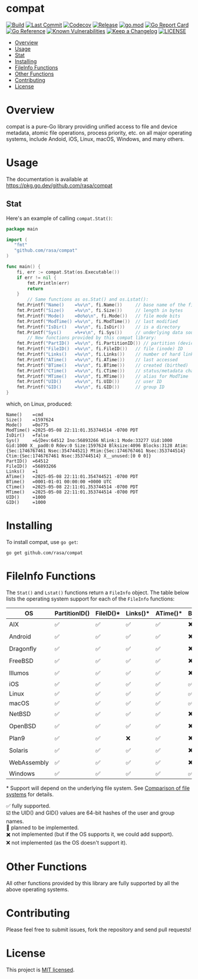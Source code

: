 # compat

[![Build](https://github.com/rasa/compat/actions/workflows/build.yml/badge.svg)](https://github.com/rasa/compat/actions/workflows/build.yml)
[![Last Commit](https://img.shields.io/github/last-commit/rasa/compat.svg)](https://github.com/rasa/compat/commits)
[![Codecov](https://codecov.io/gh/rasa/compat/branch/main/graph/badge.svg)](https://codecov.io/gh/rasa/compat)
[![Release](https://img.shields.io/github/v/release/rasa/compat.svg?style=flat)](https://github.com/rasa/compat/releases)
[![go.mod](https://img.shields.io/github/go-mod/go-version/rasa/compat)](go.mod)
[![Go Report Card](https://goreportcard.com/badge/github.com/rasa/compat)](https://goreportcard.com/report/github.com/rasa/compat)
[![Go Reference](https://pkg.go.dev/badge/github.com/rasa/compat.svg)](https://pkg.go.dev/github.com/rasa/compat)
[![Known Vulnerabilities](https://snyk.io/test/github/rasa/compat/badge.svg)](https://snyk.io/test/github/rasa/compat)
[![Keep a Changelog](https://img.shields.io/badge/changelog-Keep%20a%20Changelog-%23E05735)](CHANGELOG.md)
[![LICENSE](https://img.shields.io/github/license/rasa/compat)](LICENSE)

<!--ts-->
* [Overview](#overview)
* [Usage](#usage)
* [Stat](#stat)
* [Installing](#installing)
* [FileInfo Functions](#fileinfo-functions)
* [Other Functions](#other-functions)
* [Contributing](#contributing)
* [License](#license)
<!--te-->

# Overview

compat is a pure-Go library providing unified access to file and device metadata, atomic file operations, process priority, etc. on all major operating systems, include Andoid, iOS, Linux, macOS, Windows, and many others.

# Usage

The documentation is available at https://pkg.go.dev/github.com/rasa/compat

## Stat

Here's an example of calling `compat.Stat()`:

```go
package main

import (
   "fmt"
   "github.com/rasa/compat"
)

func main() {
	fi, err := compat.Stat(os.Executable())
	if err != nil {
		fmt.Println(err)
		return
	}
        // Same functions as os.Stat() and os.Lstat():
	fmt.Printf("Name()    =%v\n", fi.Name())     // base name of the file
	fmt.Printf("Size()    =%v\n", fi.Size())     // length in bytes
	fmt.Printf("Mode()    =0o%o\n", fi.Mode())   // file mode bits
	fmt.Printf("ModTime() =%v\n", fi.ModTime())  // last modified
	fmt.Printf("IsDir()   =%v\n", fi.IsDir())    // is a directory
	fmt.Printf("Sys()     =%+v\n", fi.Sys())     // underlying data source
        // New functions provided by this compat library:
	fmt.Printf("PartID()  =%v\n", fi.PartitionID()) // partition (device) ID
	fmt.Printf("FileID()  =%v\n", fi.FileID())   // file (inode) ID
	fmt.Printf("Links()   =%v\n", fi.Links())    // number of hard links
	fmt.Printf("ATime()   =%v\n", fi.ATime())    // last accessed
	fmt.Printf("BTime()   =%v\n", fi.BTime())    // created (birthed)
	fmt.Printf("CTime()   =%v\n", fi.CTime())    // status/metadata changed
	fmt.Printf("MTime()   =%v\n", fi.MTime())    // alias for ModTime
	fmt.Printf("UID()     =%v\n", fi.UID())      // user ID
	fmt.Printf("GID()     =%v\n", fi.GID())      // group ID
}
```

which, on Linux, produced:

```text
Name()    =cmd
Size()    =1597624
Mode()    =0o775
ModTime() =2025-05-08 22:11:01.353744514 -0700 PDT
IsDir()   =false
Sys()     =&{Dev:64512 Ino:56893266 Nlink:1 Mode:33277 Uid:1000 Gid:1000 X__pad0:0 Rdev:0 Size:1597624 Blksize:4096 Blocks:3128 Atim:{Sec:1746767461 Nsec:354744521} Mtim:{Sec:1746767461 Nsec:353744514} Ctim:{Sec:1746767461 Nsec:353744514} X__unused:[0 0 0]}
PartID()  =64512
FileID()  =56893266
Links()   =1
ATime()   =2025-05-08 22:11:01.354744521 -0700 PDT
BTime()   =0001-01-01 00:00:00 +0000 UTC
CTime()   =2025-05-08 22:11:01.353744514 -0700 PDT
MTime()   =2025-05-08 22:11:01.353744514 -0700 PDT
UID()     =1000
GID()     =1000
```

# Installing

To install compat, use `go get`:

   `go get github.com/rasa/compat`

# FileInfo Functions

The `Stat()` and `Lstat()` functions return a `FileInfo` object.
The table below lists the operating system support for each of the `FileInfo` functions:

| OS      | PartitionID() | FileID()* | Links()* | ATime()* | BTime()* | CTime()* | UID()* | GID()* |
|---------|---------------|----------|-----------|----------|----------|----------|--------|--------|
| AIX     | ✅	          | ✅	     | ✅        | ✅	    | ✖️       | ✅       | ✅     |  ✅   |
| Android | ✅	          | ✅	     | ✅        | ✅	    | ✖️       | ✅       | ✅     |  ✅   |
| Dragonfly | ✅	  | ✅	     | ✅        | ✅	    | ✖️       | ✅       | ✅     |  ✅   |
| FreeBSD | ✅	          | ✅	     | ✅        | ✅	    | ✖️       | ✅       | ✅     |  ✅   |
| Illumos | ✅	          | ✅	     | ✅        | ✅	    | ✖️       | ✅       | ✅     |  ✅   |
| iOS     | ✅	          | ✅	     | ✅        | ✅	    | ✅       | ✅       | ✅     |  ✅   |
| Linux   | ✅	          | ✅	     | ✅        | ✅	    | ✅       | ✅       | ✅     |  ✅   |
| macOS   | ✅            | ✅	     | ✅        | ✅	    | ✅       | ✅       | ✅     |  ✅   |
| NetBSD  | ✅	          | ✅	     | ✅        | ✅	    | ✖️       | ✅       | ✅     |  ✅   |
| OpenBSD | ✅	          | ✅	     | ✅        | ✅	    | ✖️       | ✅       | ✅     |  ✅   |
| Plan9   | ✅	          | ✅	     | ❌        | ✅	    | ✖️       | ❌       | ☑️     |  ☑️   |
| Solaris | ✅	          | ✅	     | ✅        | ✅	    | ✖️       | ✅       | ✅     |  ✅   |
| WebAssembly | ✅	  | ✅	     | ✅        | ✅	    | ✖️       | ✅       | ✅     |  ✅   |
| Windows | ✅	          | ✅	     | ✅        | ✅ 	    | ✅       | ✅       | 🚧     |  🚧   |

\* Support will depend on the underlying file system. See [Comparison of file systems](https://wikipedia.org/wiki/Comparison_of_file_systems#Metadata) for details.

✅ fully supported.<br/>
☑️ the UID() and GID() values are 64-bit hashes of the user and group names.<br/>
🚧 planned to be implemented.<br/>
✖️ not implemented (but if the OS supports it, we could add support).<br/>
❌ not implemented (as the OS doesn't support it).<br/>

# Other Functions

All other functions provided by this library are fully supported by all the above operating systems.

# Contributing

Please feel free to submit issues, fork the repository and send pull requests!

# License

This project is [MIT licensed](LICENSE).
